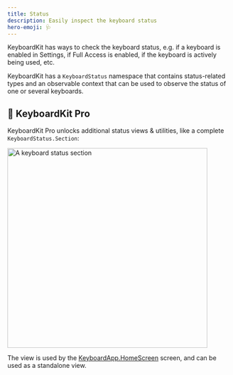 ```yaml
---
title: Status
description: Easily inspect the keyboard status
hero-emoji: 🩺
---
```


KeyboardKit has ways to check the keyboard status, e.g. if a keyboard is enabled in Settings, if Full Access is enabled, if the keyboard is actively being used, etc.

KeyboardKit has a ``KeyboardStatus`` namespace that contains status-related types and an observable context that can be used to observe the status of one or several keyboards.


## 👑 KeyboardKit Pro

KeyboardKit Pro unlocks additional status views & utilities, like a complete ``KeyboardStatus.Section``:

<img width="450" alt="A keyboard status section" src="{{page.assets}}keyboardstatussection.jpg" />

The view is used by the [KeyboardApp.HomeScreen](/features/app) screen, and can be used as a standalone view.


[Pro]: /pro